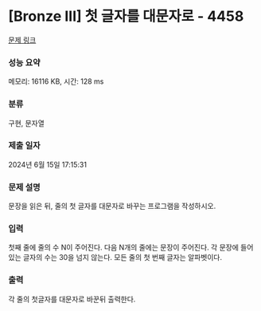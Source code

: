 # [Bronze III] 첫 글자를 대문자로 - 4458 

[문제 링크](https://www.acmicpc.net/problem/4458) 

### 성능 요약

메모리: 16116 KB, 시간: 128 ms

### 분류

구현, 문자열

### 제출 일자

2024년 6월 15일 17:15:31

### 문제 설명

<p>
	문장을 읽은 뒤, 줄의 첫 글자를 대문자로 바꾸는 프로그램을 작성하시오.</p>

### 입력 

 <p>
	첫째 줄에 줄의 수 N이 주어진다. 다음 N개의 줄에는 문장이 주어진다. 각 문장에 들어있는 글자의 수는 30을 넘지 않는다. 모든 줄의 첫 번째 글자는 알파벳이다.</p>

### 출력 

 <p>
	각 줄의 첫글자를 대문자로 바꾼뒤 출력한다.</p>

